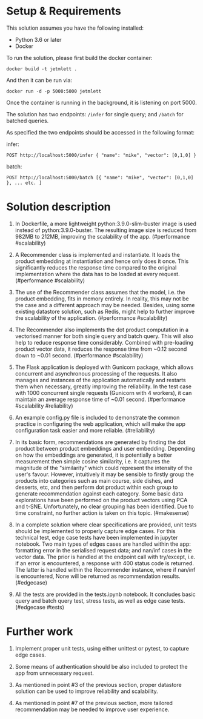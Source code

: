 # Setup & Requirements

This solution assumes you have the following installed:
* Python 3.6 or later
* Docker

To run the solution, please first build the docker container:

`docker build -t jetmlett .`

And then it can be run via:

`docker run -d -p 5000:5000 jetmlett`

Once the container is running in the background, it is listening on port 5000.

The solution has two endpoints: `/infer` for single query; and `/batch` for batched queries.

As specified the two endpoints should be accessed in the following format:

infer:

`
POST http://localhost:5000/infer
{ "name": "mike", "vector": [0,1,0] }
`

batch:

`
POST http://localhost:5000/batch
[{ "name": "mike", "vector": [0,1,0] }, ... etc. ]
`

# Solution description

1. In Dockerfile, a more lightweight python:3.9.0-slim-buster image is used instead of python:3.9.0-buster. The resulting image size is reduced from 982MB to 212MB, improving the scalability of the app. (\#performance \#scalability)

2. A Recommender class is implemented and instantiate. It loads the product embedding at instantiation and hence only does it once. This significantly reduces the response time compared to the original implementation where the data has to be loaded at every request. (\#performance \#scalability)

3. The use of the Recommender class assumes that the model, i.e. the product embedding, fits in memory entirely. In reality, this may not be the case and a different approach may be needed. Besides, using some existing datastore solution, such as Redis, might help to further improve the scalability of the application. (\#performance \#scalability)

4. The Recommender also implements the dot product computation in a vectorised manner for both single query and batch query. This will also help to reduce response time considerably. Combined with pre-loading product vector data, it reduces the response time from ~0.12 second down to ~0.01 second. (\#performance \#scalability)

5. The Flask application is deployed with Gunicorn package, which allows concurrent and asynchronous processing of the requests. It also manages and instances of the application automatically and restarts them when necessary, greatly improving the reliability. In the test case with 1000 concurrent single requests (Gunicorn with 4 workers), it can maintain an average response time of ~0.01 second. (\#performance \#scalability \#reliability)

6. An example config.py file is included to demonstrate the common practice in configuring the web application, which will make the app configuration task easier and more reliable. (\#reliability)

7. In its basic form, recommendations are generated by finding the dot product between product embeddings and user embedding. Depending on how the embeddings are generated, it is potentially a better measurement then simple cosine similarity, i.e. it captures the magnitude of the "similarity" which could represent the intensity of the user's favour. However, intuitively it may be sensible to firstly group the products into categories such as main course, side dishes, and desserts, etc, and then perform dot product within each group to generate recommendation against each category. Some basic data explorations have been performed on the product vectors using PCA and t-SNE. Unfortunately, no clear grouping has been identified. Due to time constraint, no further action is taken on this topic. (\#makesense)

8. In a complete solution where clear specifications are provided, unit tests should be implemented to properly capture edge cases. For this technical test, edge case tests have been implemented in jupyter notebook. Two main types of edges cases are handled within the app: formatting error in the serialised request data; and nan/inf cases in the vector data. The prior is handled at the endpoint call with try/except, i.e. if an error is encountered, a response with 400 status code is returned. The latter is handled within the Recommender instance, where if nan/inf is encountered, None will be returned as recommendation results. (\#edgecase)

9. All the tests are provided in the tests.ipynb notebook. It concludes basic query and batch query test, stress tests, as well as edge case tests. (\#edgecase \#tests)

# Further work

1. Implement proper unit tests, using either unittest or pytest, to capture edge cases.

2. Some means of authentication should be also included to protect the app from unnecessary request.

3. As mentioned in point \#3 of the previous section, proper datastore solution can be used to improve reliability and scalability.

4. As mentioned in point \#7 of the previous section, more tailored recommendation may be needed to improve user experience.